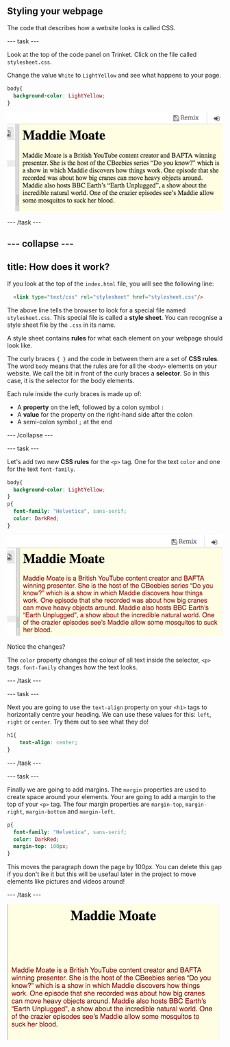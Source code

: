 ## Styling your webpage

The code that describes how a website looks is called CSS.

--- task ---

Look at the top of the code panel on Trinket. Click on the file called `stylesheet.css`.

Change the value `White` to `LightYellow` and see what happens to your page.

```css
body{
  background-color: LightYellow;
}
```

![CSS background-color in code](images/yellowBackground.png "Yellow Background Colour")

--- /task ---

--- collapse ---
---
title: How does it work?
---

If you look at the top of the `index.html` file, you will see the following line:

```html
  <link type="text/css" rel="stylesheet" href="stylesheet.css"/>
```

The above line tells the browser to look for a special file named `stylesheet.css`. This special file is called a **style sheet**. You can recognise a style sheet file by the `.css` in its name. 
  
A style sheet contains **rules** for what each element on your webpage should look like.

The curly braces `{ }` and the code in between them are a set of **CSS rules**. The word `body` means that the rules are for all the `<body>` elements on your website. We call the bit in front of the curly braces a **selector**. So in this case, it is the selector for the body elements.

Each rule inside the curly braces is made up of:
  - A **property** on the left, followed by a colon symbol `:`
  - A **value** for the property on the right-hand side after the colon
  - A semi-colon symbol `;` at the end
   
--- /collapse ---

--- task ---

Let's add two new **CSS rules** for the `<p>` tag. One for the text `color` and one for the text `font-family`.

```css
body{
  background-color: LightYellow;
}
p{
  font-family: "Helvetica", sans-serif;
  color: DarkRed;
}
```

![CSS p selector rules in code](images/darkRedTextColour.png "now p selector has rules")

Notice the changes?

The `color` property changes the colour of all text inside the selector, `<p>` tags. `font-family` changes how the text looks.

--- /task ---

--- task ---

Next you are going to use the `text-align` property on your `<h1>` tags to horizontally centre your heading. We can use these values for this: `left`, `right` or `center`. Try them out to see what they do!

```css
h1{
    text-align: center;
}
```

--- /task ---

--- task ---

Finally we are going to add margins. The `margin` properties are used to create space around your elements. Your are going to add a margin to the top of your `<p>` tag. The four margin properties are `margin-top`, `margin-right`, `margin-bottom` and `margin-left`.

```css
p{
  font-family: "Helvetica", sans-serif;
  color: DarkRed;
  margin-top: 100px;
}
```

This moves the paragraph down the page by 100px. You can delete this gap if you don't ike it but this will be usefaul later in the project to move elements like pictures and videos around!

--- /task ---

![Example of website at this stage](images/step3eg.png)